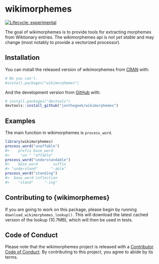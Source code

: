 
<!-- README.md is generated from README.Rmd. Please edit that file -->

# wikimorphemes

<!-- badges: start -->

[![Lifecycle:
experimental](https://img.shields.io/badge/lifecycle-experimental-orange.svg)](https://lifecycle.r-lib.org/articles/stages.html#experimental)
<!-- badges: end -->

The goal of wikimorphemes is to provide tools for extracting morphemes
from Wiktionary entries. The wikimorphemes api is *not yet stable* and
may change (most notably to provide a vectorized processor).

## Installation

You can install the released version of wikimorphemes from
[CRAN](https://CRAN.R-project.org) with:

``` r
# No you can't.
#install.packages("wikimorphemes")
```

And the development version from [GitHub](https://github.com/) with:

``` r
# install.packages("devtools")
devtools::install_github("jonthegeek/wikimorphemes")
```

## Examples

The main function in wikimorphemes is `process_word`.

``` r
library(wikimorphemes)
process_word("unaffable")
#>    prefix base_word 
#>     "un-" "affable"
process_word("understandable")
#>    base_word       suffix 
#> "understand"      "-able"
process_word("standing")
#>  base_word inflection 
#>    "stand"     "-ing"
```

## Contributing to {wikimorphemes}

If you are going to work on this package, please begin by running
`download_wikimorphemes_lookup()`. This will download the latest cached
version of the lookup (10.7MB), which will then be used in tests.

## Code of Conduct

Please note that the wikimorphemes project is released with a
[Contributor Code of
Conduct](https://contributor-covenant.org/version/2/0/CODE_OF_CONDUCT.html).
By contributing to this project, you agree to abide by its terms.
